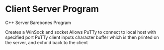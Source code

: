 # Client Server Program
 C++ Server Barebones Program

 Creates a WinSock and socket
 Allows PuTTy to connect to local host with specified port
 PuTTy client inputs character buffer which is then printed on the server, and echo'd back to the client